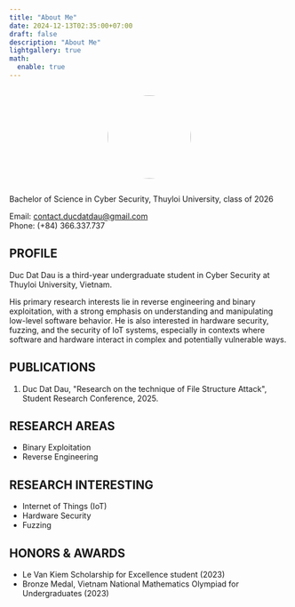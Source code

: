 ```yaml
---
title: "About Me"
date: 2024-12-13T02:35:00+07:00
draft: false
description: "About Me"
lightgallery: true
math:
  enable: true
---
```


<div style="text-align: center;">
    <figure style="display: inline-block; text-align: center;">
        <img src="/aboutme/avt.png" style="width: 150px; border-radius:999px; max-width: 100%;">
    </figure>
</div>

Bachelor of Science in Cyber Security, Thuyloi University, class of 2026

Email: contact.ducdatdau@gmail.com\
Phone: (+84) 366.337.737

## PROFILE 

Duc Dat Dau is a third-year undergraduate student in Cyber Security at Thuyloi University, Vietnam.

His primary research interests lie in reverse engineering and binary exploitation, with a strong emphasis on understanding and manipulating low-level software behavior. He is also interested in hardware security, fuzzing, and the security of IoT systems, especially in contexts where software and hardware interact in complex and potentially vulnerable ways.

## PUBLICATIONS

1. Duc Dat Dau, "Research on the technique of File Structure Attack", Student Research Conference, 2025. 

## RESEARCH AREAS

- Binary Exploitation 
- Reverse Engineering 

## RESEARCH INTERESTING

- Internet of Things (IoT)
- Hardware Security 
- Fuzzing 

## HONORS & AWARDS 

- Le Van Kiem Scholarship for Excellence student (2023)
- Bronze Medal, Vietnam National Mathematics Olympiad for Undergraduates (2023)